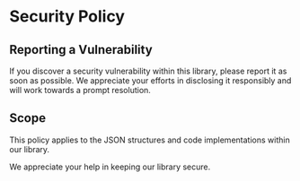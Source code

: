 # Security Policy

## Reporting a Vulnerability

If you discover a security vulnerability within this library, please report it as soon as possible. We appreciate your efforts in disclosing it responsibly and will work towards a prompt resolution.

## Scope

This policy applies to the JSON structures and code implementations within our library.

We appreciate your help in keeping our library secure.
